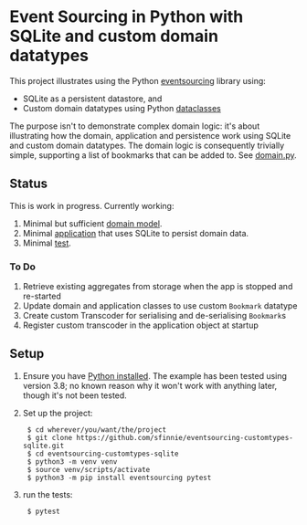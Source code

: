 # Event Sourcing in Python with SQLite and custom domain datatypes

This project illustrates using the Python [eventsourcing](https://github.com/johnbywater/eventsourcing) library using:

* SQLite as a persistent datastore, and
* Custom domain datatypes using Python [dataclasses](https://docs.python.org/3/library/dataclasses.html)

The purpose isn't to demonstrate complex domain logic: it's about illustrating how the domain, application and persistence work using SQLite and custom domain datatypes.  The domain logic is consequently trivially simple, supporting a list of bookmarks that can be added to.  See [domain.py](bookmarks/domain.py).


## Status

This is work in progress.  Currently working:

1. Minimal but sufficient [domain model](bookmarks/domain.py).  
1. Minimal [application](bookmarks/application.py) that uses SQLite to persist domain data.
1. Minimal [test](tests/test_bookmarks.py).

### To Do

1. Retrieve existing aggregates from storage when the app is stopped and re-started
1. Update domain and application classes to use custom `Bookmark` datatype
1. Create custom Transcoder for serialising and de-serialising `Bookmark`s
1. Register custom transcoder in the application object at startup


## Setup

1. Ensure you have [Python installed](https://www.python.org/downloads/).  The example has been tested using version 3.8; no known reason why it won't work with anything later, though it's not been tested.
1. Set up the project:

        $ cd wherever/you/want/the/project
        $ git clone https://github.com/sfinnie/eventsourcing-customtypes-sqlite.git
        $ cd eventsourcing-customtypes-sqlite
        $ python3 -m venv venv
        $ source venv/scripts/activate
        $ python3 -m pip install eventsourcing pytest

1. run the tests:

        $ pytest

